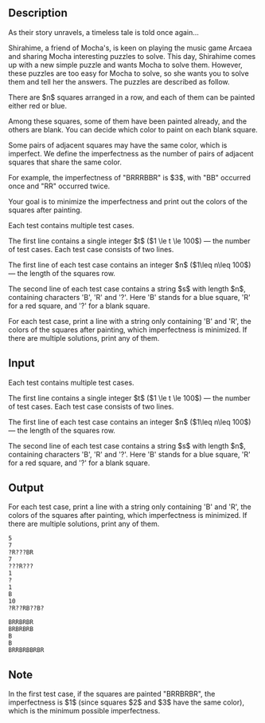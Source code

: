 ## Description

<div><p><span class="tex-font-style-it">As their story unravels, a timeless tale is told once again...</span></p><p><span class="tex-font-style-it">Shirahime, a friend of Mocha's, is keen on playing the music game Arcaea and sharing Mocha interesting puzzles to solve. This day, Shirahime comes up with a new simple puzzle and wants Mocha to solve them. However, these puzzles are too easy for Mocha to solve, so she wants you to solve them and tell her the answers. The puzzles are described as follow.</span></p><p>There are $n$ squares arranged in a row, and each of them can be painted either red or blue.</p><p>Among these squares, some of them have been painted already, and the others are blank. You can decide which color to paint on each blank square.</p><p>Some pairs of adjacent squares may have the same color, which is imperfect. We define the <span class="tex-font-style-it">imperfectness</span> as the number of pairs of adjacent squares that share the same color.</p><p>For example, the imperfectness of "<span class="tex-font-style-tt">BRRRBBR</span>" is $3$, with "<span class="tex-font-style-tt">BB</span>" occurred once and "<span class="tex-font-style-tt">RR</span>" occurred twice.</p><p>Your goal is to minimize the imperfectness and print out the colors of the squares after painting. </p></div><div class="input-specification"><p>Each test contains multiple test cases. </p><p>The first line contains a single integer $t$ ($1 \le t \le 100$) — the number of test cases. Each test case consists of two lines.</p><p>The first line of each test case contains an integer $n$ ($1\leq n\leq 100$) — the length of the squares row.</p><p>The second line of each test case contains a string $s$ with length $n$, containing characters '<span class="tex-font-style-tt">B</span>', '<span class="tex-font-style-tt">R</span>' and '<span class="tex-font-style-tt">?</span>'. Here '<span class="tex-font-style-tt">B</span>' stands for a blue square, '<span class="tex-font-style-tt">R</span>' for a red square, and '<span class="tex-font-style-tt">?</span>' for a blank square.</p></div><div class="output-specification"><p>For each test case, print a line with a string only containing '<span class="tex-font-style-tt">B</span>' and '<span class="tex-font-style-tt">R</span>', the colors of the squares after painting, which imperfectness is minimized. If there are multiple solutions, print any of them.</p></div>

## Input

<p>Each test contains multiple test cases. </p><p>The first line contains a single integer $t$ ($1 \le t \le 100$) — the number of test cases. Each test case consists of two lines.</p><p>The first line of each test case contains an integer $n$ ($1\leq n\leq 100$) — the length of the squares row.</p><p>The second line of each test case contains a string $s$ with length $n$, containing characters '<span class="tex-font-style-tt">B</span>', '<span class="tex-font-style-tt">R</span>' and '<span class="tex-font-style-tt">?</span>'. Here '<span class="tex-font-style-tt">B</span>' stands for a blue square, '<span class="tex-font-style-tt">R</span>' for a red square, and '<span class="tex-font-style-tt">?</span>' for a blank square.</p>

## Output

<p>For each test case, print a line with a string only containing '<span class="tex-font-style-tt">B</span>' and '<span class="tex-font-style-tt">R</span>', the colors of the squares after painting, which imperfectness is minimized. If there are multiple solutions, print any of them.</p>





```input1
5
7
?R???BR
7
???R???
1
?
1
B
10
?R??RB??B?
```




```output1
BRRBRBR
BRBRBRB
B
B
BRRBRBBRBR
```



## Note

<p>In the first test case, if the squares are painted "<span class="tex-font-style-tt">BRRBRBR</span>", the imperfectness is $1$ (since squares $2$ and $3$ have the same color), which is the minimum possible imperfectness.</p>
